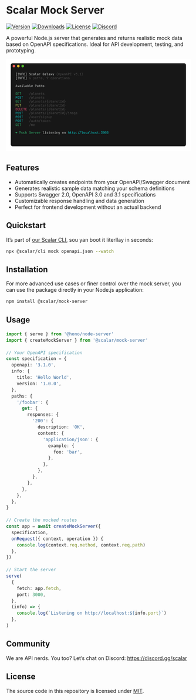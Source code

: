 # Scalar Mock Server

[![Version](https://img.shields.io/npm/v/%40scalar/mock-server)](https://www.npmjs.com/package/@scalar/mock-server)
[![Downloads](https://img.shields.io/npm/dm/%40scalar/mock-server)](https://www.npmjs.com/package/@scalar/mock-server)
[![License](https://img.shields.io/npm/l/%40scalar%2Fmock-server)](https://www.npmjs.com/package/@scalar/mock-server)
[![Discord](https://img.shields.io/discord/1135330207960678410?style=flat&color=5865F2)](https://discord.gg/scalar)

A powerful Node.js server that generates and returns realistic mock data based on OpenAPI specifications. Ideal for API development, testing, and prototyping.

![](https://raw.githubusercontent.com/scalar/scalar/main/packages/cli/screenshots/mock.png)

## Features

- Automatically creates endpoints from your OpenAPI/Swagger document
- Generates realistic sample data matching your schema definitions
- Supports Swagger 2.0, OpenAPI 3.0 and 3.1 specifications
- Customizable response handling and data generation
- Perfect for frontend development without an actual backend

## Quickstart

It’s part of [our Scalar CLI](https://github.com/scalar/scalar/tree/main/packages/cli), sou yan boot it literllay in seconds:

```bash
npx @scalar/cli mock openapi.json --watch
```

## Installation

For more advanced use cases or finer control over the mock server, you can use the package directly in your Node.js application:

```bash
npm install @scalar/mock-server
```

## Usage

```ts
import { serve } from '@hono/node-server'
import { createMockServer } from '@scalar/mock-server'

// Your OpenAPI specification
const specification = {
  openapi: '3.1.0',
  info: {
    title: 'Hello World',
    version: '1.0.0',
  },
  paths: {
    '/foobar': {
      get: {
        responses: {
          '200': {
            description: 'OK',
            content: {
              'application/json': {
                example: {
                  foo: 'bar',
                },
              },
            },
          },
        },
      },
    },
  },
}

// Create the mocked routes
const app = await createMockServer({
  specification,
  onRequest({ context, operation }) {
    console.log(context.req.method, context.req.path)
  },
})

// Start the server
serve(
  {
    fetch: app.fetch,
    port: 3000,
  },
  (info) => {
    console.log(`Listening on http://localhost:${info.port}`)
  },
)
```

## Community

We are API nerds. You too? Let’s chat on Discord: <https://discord.gg/scalar>

## License

The source code in this repository is licensed under [MIT](https://github.com/scalar/scalar/blob/main/LICENSE).
